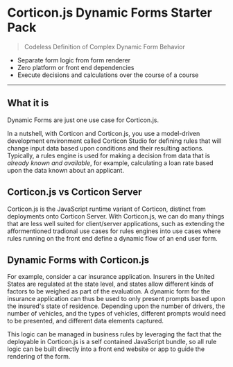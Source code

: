 
# Corticon.js Dynamic Forms Starter Pack
> Codeless Definition of Complex Dynamic Form Behavior 

- Separate form logic from form renderer
- Zero platform or front end dependencies
- Execute decisions and calculations over the course of a course

---
## What it is

Dynamic Forms are just one use case for Corticon.js. 

In a nutshell, with Corticon and Corticon.js, you use a model-driven development environment called Corticon Studio for defining rules that will change input data based upon conditions and their resulting actions. Typically, a rules engine is used for making a decision from data that is _already known and available_, for example, calculating a loan rate based upon the data known about an applicant. 

## Corticon.js vs Corticon Server

Corticon.js is the JavaScript runtime variant of Corticon, distinct from deployments onto Corticon Server. With Corticon.js, we can do many things that are less well suited for client/server applications, such as extending the afformentioned tradional use cases for rules engines into use cases where rules running on the front end define a dynamic flow of an end user form. 

## Dynamic Forms with Corticon.js

For example, consider a car insurance application. Insurers in the United States are regulated at the state level, and states allow different kinds of factors to be weighed as part of the evaluation. A dynamic form for the insurance application can thus be used to only present prompts based upon the insured's state of residence. Depending upon the number of drivers, the number of vehicles, and the types of vehicles, different prompts would need to be presented, and different data elements captured. 

This logic can be managed in business rules by leveraging the fact that the deployable in Corticon.js is a self contained JavaScript bundle, so all rule logic can be built directly into a front end website or app to guide the rendering of the form. 

